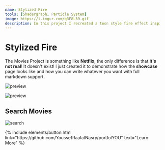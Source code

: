 ```yaml
---
name: Stylized Fire
tools: [Shadergraph, Particle System]
image: https://i.imgur.com/q3F8L39.gif
description: In this project I recreated a toon style fire effect inspired by Tequila Works, Rime
---
```


# Stylized Fire

The Movies Project is something like **Netflix**, the only difference is that **it's not real**! It doesn't exist! I just created it to demonstrate how the **showcase** page looks like and how you can write whatever you want with full markdown support.

![preview](https://i.imgur.com/peaYQo2.gif)

![preview](https://i.imgur.com/q3F8L39.gif)

## Search Movies

![search](https://www.sketchappsources.com/resources/source-image/microsoft-windows-10-virtual-keyboard-diogo-sousa.png)

<p class="text-center">
{% include elements/button.html link="https://github.com/YoussefRaafatNasry/portfolYOU" text="Learn More" %}
</p>

